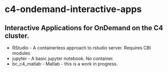 # c4-ondemand-interactive-apps

## Interactive Applications for OnDemand on the C4 cluster.

- RStudio - A containerless approach to rstudio server. Requires CBI modules
- jupyter - A basic jupyter notebook. No container.
- bc_c4_matlab - Matlab - this is a work in progress.
